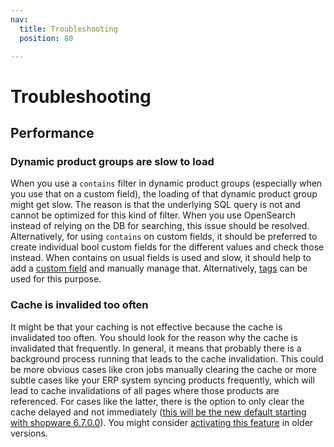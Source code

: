 ```yaml
---
nav:
  title: Troubleshooting
  position: 80

---
```


# Troubleshooting

## Performance

### Dynamic product groups are slow to load

When you use a `contains` filter in dynamic product groups (especially when you use that on a custom field), the loading of that dynamic product group might get slow.
The reason is that the underlying SQL query is not and cannot be optimized for this kind of filter. When you use OpenSearch instead of relying on the DB for searching, this issue should be resolved.
Alternatively, for using `contains` on custom fields, it should be preferred to create individual bool custom fields for the different values and check those instead.
When contains on usual fields is used and slow, it should help to add a [custom field](../../guides/plugins/plugins/framework/custom-field/) and manually manage that.
Alternatively, [tags](https://docs.shopware.com/en/shopware-6-en/settings/tags) can be used for this purpose.

### Cache is invalided too often

It might be that your caching is not effective because the cache is invalidated too often. You should look for the reason why the cache is invalidated that frequently.
In general, it means that probably there is a background process running that leads to the cache invalidation.
This could be more obvious cases like cron jobs manually clearing the cache or more subtle cases like your ERP system syncing products frequently, which will lead to cache invalidations of all pages where those products are referenced.
For cases like the latter, there is the option to only clear the cache delayed and not immediately ([this will be the new default starting with shopware 6.7.0.0](https://github.com/shopware/shopware/blob/trunk/UPGRADE-6.7.md#delayed-cache-invalidation)). You might consider [activating this feature](../../guides/hosting/performance/performance-tweaks.md#delayed-invalidation) in older versions.
